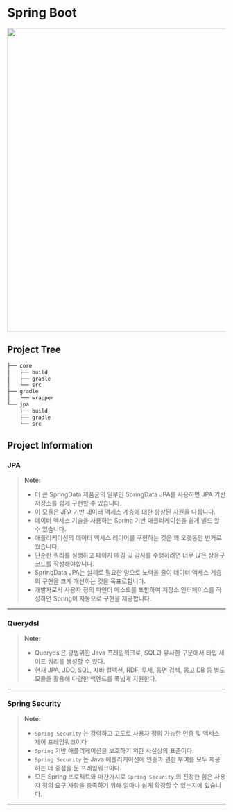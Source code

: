 # Spring Boot

<p align="center">
  <img src="https://user-images.githubusercontent.com/53357210/117662394-78a50680-b1da-11eb-8b39-7eaf9274a44f.png" width="700"/>
</p>


## Project Tree

```bash
├── core
│   ├── build
│   ├── gradle
│   └── src
├── gradle
│   └── wrapper
└── jpa
    ├── build
    ├── gradle
    └── src
```

## Project Information

### JPA

>**Note:**
>
> - 더 큰 SpringData 제품군의 일부인 SpringData JPA를 사용하면 JPA 기반 저장소를 쉽게 구현할 수 있습니다.<br/>
> - 이 모듈은 JPA 기반 데이터 액세스 계층에 대한 향상된 지원을 다룹니다.<br/> 
> - 데이터 액세스 기술을 사용하는 Spring 기반 애플리케이션을 쉽게 빌드 할 수 있습니다.<br/>
> - 애플리케이션의 데이터 액세스 레이어를 구현하는 것은 꽤 오랫동안 번거로 웠습니다.<br/> 
> - 단순한 쿼리를 실행하고 페이지 매김 및 감사를 수행하려면 너무 많은 상용구 코드를 작성해야합니다.<br/>
> - SpringData JPA는 실제로 필요한 양으로 노력을 줄여 데이터 액세스 계층의 구현을 크게 개선하는 것을 목표로합니다.<br/>
> - 개발자로서 사용자 정의 파인더 메소드를 포함하여 저장소 인터페이스를 작성하면 Spring이 자동으로 구현을 제공합니다.<br/>

----

### Querydsl

> **Note:**
>
> -  Querydsl은 광범위한 Java 프레임워크로, SQL과 유사한 구문에서 타입 세이프 쿼리를 생성할 수 있다.<br/>
> -  현재 JPA, JDO, SQL, 자바 컬렉션, RDF, 루세, 동면 검색, 몽고 DB 등 별도 모듈을 활용해 다양한 백엔드를 폭넓게 지원한다.<br/>

----

### Spring Security

> **Note:**
> 
> - `Spring Security` 는 강력하고 고도로 사용자 정의 가능한 인증 및 액세스 제어 프레임워크이다
> - `Spring` 기반 애플리케이션을 보호하기 위한 사실상의 표준이다.
> - `Spring Security` 는 Java 애플리케이션에 인증과 권한 부여를 모두 제공하는 데 중점을 둔 프레임워크이다.
> - 모든 Spring 프로젝트와 마찬가지로 `Spring Security` 의 진정한 힘은 사용자 정의 요구 사항을 충족하기 위해 얼마나 쉽게 확장할 수 있는지에 있습니다.

----


